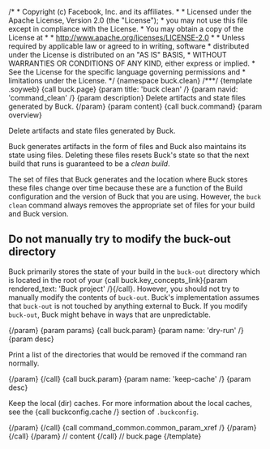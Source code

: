 /\* \* Copyright (c) Facebook, Inc. and its affiliates. \* \* Licensed
under the Apache License, Version 2.0 (the \"License\"); \* you may not
use this file except in compliance with the License. \* You may obtain a
copy of the License at \* \* http://www.apache.org/licenses/LICENSE-2.0
\* \* Unless required by applicable law or agreed to in writing,
software \* distributed under the License is distributed on an \"AS IS\"
BASIS, \* WITHOUT WARRANTIES OR CONDITIONS OF ANY KIND, either express
or implied. \* See the License for the specific language governing
permissions and \* limitations under the License. \*/ {namespace
buck.clean} /\*\*\*/ {template .soyweb} {call buck.page} {param title:
\'buck clean\' /} {param navid: \'command_clean\' /} {param description}
Delete artifacts and state files generated by Buck. {/param} {param
content} {call buck.command} {param overview}

Delete artifacts and state files generated by Buck.

Buck generates artifacts in the form of files and Buck also maintains
its state using files. Deleting these files resets Buck\'s state so that
the next build that runs is guaranteed to be a *clean build*.

The set of files that Buck generates and the location where Buck stores
these files change over time because these are a function of the Build
configuration and the version of Buck that you are using. However, the
`buck clean` command always removes the appropriate set of files for
your build and Buck version.

## Do not manually try to modify the buck-out directory

Buck primarily stores the state of your build in the `buck-out`
directory which is located in the root of your {call
buck.key_concepts_link}{param rendered_text: \'Buck project\' /}{/call}.
However, you should not try to manually modify the contents of
`buck-out`. Buck\'s implementation assumes that `buck-out` is not
touched by anything external to Buck. If you modify `buck-out`, Buck
might behave in ways that are unpredictable.

{/param} {param params} {call buck.param} {param name: \'dry-run\' /}
{param desc}

Print a list of the directories that would be removed if the command ran
normally.

{/param} {/call} {call buck.param} {param name: \'keep-cache\' /} {param
desc}

Keep the local (dir) caches. For more information about the local
caches, see the {call buckconfig.cache /} section of `.buckconfig`.

{/param} {/call} {call command_common.common_param_xref /} {/param}
{/call} {/param} // content {/call} // buck.page {/template}
